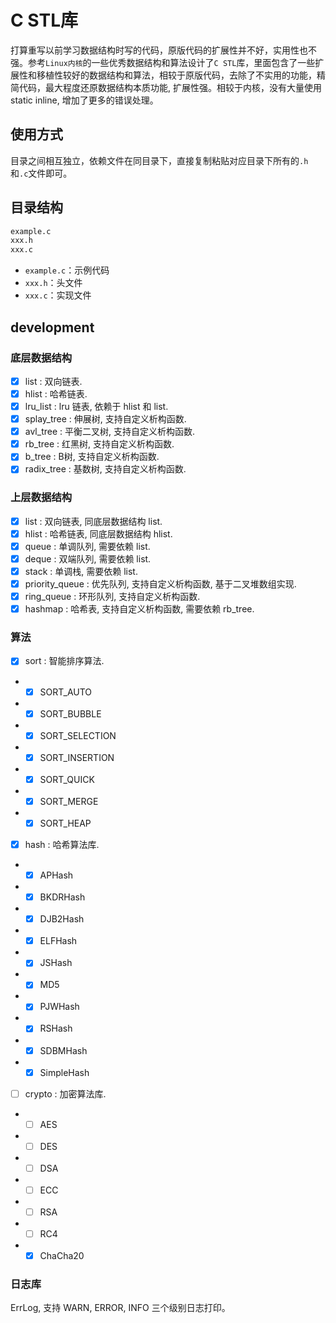 # C STL库

打算重写以前学习数据结构时写的代码，原版代码的扩展性并不好，实用性也不强。参考`Linux内核`的一些优秀数据结构和算法设计了`C STL`库，里面包含了一些扩展性和移植性较好的数据结构和算法，相较于原版代码，去除了不实用的功能，精简代码，最大程度还原数据结构本质功能, 扩展性强。相较于内核，没有大量使用static inline, 增加了更多的错误处理。

## 使用方式

目录之间相互独立，依赖文件在同目录下，直接复制粘贴对应目录下所有的`.h`和`.c`文件即可。

## 目录结构

```sh
example.c
xxx.h
xxx.c
```

- `example.c`：示例代码
- `xxx.h`：头文件
- `xxx.c`：实现文件

## development

### 底层数据结构

- [x] list : 双向链表.
- [x] hlist : 哈希链表.
- [x] lru_list : lru 链表, 依赖于 hlist 和 list.
- [x] splay_tree : 伸展树, 支持自定义析构函数.
- [x] avl_tree : 平衡二叉树, 支持自定义析构函数.
- [x] rb_tree : 红黑树, 支持自定义析构函数.
- [x] b_tree : B树, 支持自定义析构函数.
- [x] radix_tree : 基数树, 支持自定义析构函数.

### 上层数据结构

- [x] list : 双向链表, 同底层数据结构 list.
- [x] hlist : 哈希链表, 同底层数据结构 hlist.
- [x] queue : 单调队列, 需要依赖 list.
- [x] deque : 双端队列, 需要依赖 list.
- [x] stack : 单调栈, 需要依赖 list.
- [x] priority_queue : 优先队列, 支持自定义析构函数, 基于二叉堆数组实现.
- [x] ring_queue : 环形队列, 支持自定义析构函数.
- [x] hashmap : 哈希表, 支持自定义析构函数, 需要依赖 rb_tree.

### 算法

- [x] sort : 智能排序算法.
- - [x] SORT_AUTO
- - [x] SORT_BUBBLE
- - [x] SORT_SELECTION
- - [x] SORT_INSERTION
- - [x] SORT_QUICK
- - [x] SORT_MERGE
- - [x] SORT_HEAP
- [x] hash : 哈希算法库.
- - [x] APHash
- - [x] BKDRHash
- - [x] DJB2Hash
- - [x] ELFHash
- - [x] JSHash
- - [x] MD5
- - [x] PJWHash
- - [x] RSHash
- - [x] SDBMHash
- - [x] SimpleHash
- [ ] crypto : 加密算法库.
- - [ ] AES
- - [ ] DES
- - [ ] DSA
- - [ ] ECC
- - [ ] RSA
- - [ ] RC4
- - [x] ChaCha20

### 日志库

ErrLog, 支持 WARN, ERROR, INFO 三个级别日志打印。
